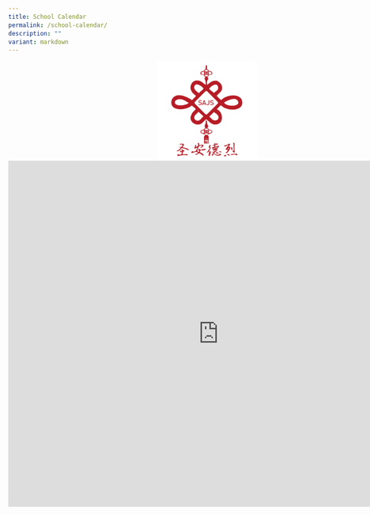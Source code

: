 ```yaml
---
title: School Calendar
permalink: /school-calendar/
description: ""
variant: markdown
---
```

<p><a href="https://forms.moe.edu.sg/forms/vEmBOv"><img src="/images/Chinese_Knot.png" style="width:40%" align="right"></a></p>
<iframe src="https://calendar.google.com/calendar/embed?src=moe.edu.sg_gdt498upv9fhsg4mg75rr3fb2s%40group.calendar.google.com&amp;ctz=Asia%2FSingapore" style="border: 0" width="850" height="700" frameborder="0" scrolling="no"></iframe>
